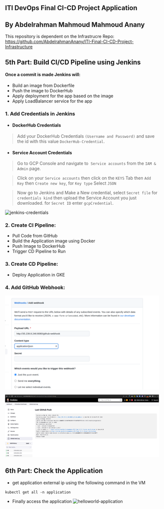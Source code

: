 ## ITI DevOps Final CI-CD Project Application

## By Abdelrahman Mahmoud Mahmoud Anany

This repository is dependent on the Infrastrucre Repo: https://github.com/AbdelrahmanAnany/ITI-Final-CI-CD-Project-Infrastructure 

## 5th Part: Build CI/CD Pipeline using Jenkins

#### Once a commit is made Jenkins will:
- Build an image from Dockerfile
- Push the image to DockerHub
- Apply deployment for the app based on the image
- Apply LoadBalancer service for the app

### 1. Add Credentials in Jenkins
- #### DockerHub Credentials
> Add your DockerHub Credentials `(Username and Password)` and save the id with this value `DockerHub-Credential`.

- #### Service Account Credentials
> Go to GCP Console and navigate to  `Service accounts` from the `IAM & Admin` page.

> Click on your `Service accounts` then click on the `KEYS` Tab then `Add Key` then `Create new key`, for `Key type` Select `JSON`

> Now go to Jenkins and Make a New credential, select `Secret file` for `credentials kind` then upload the Service Account you just downloaded.
> for `Secret ID` enter `gcpCredential`.

![jenkins-credentials](https://github.com/AbdelrahmanAnany/ITI-Final-CI-CD-Project-Jenkins/blob/main/screenshots/dockerhub-and-gcp-serviceacc-creds.png)

### 2. Create CI Pipeline:
- Pull Code from GitHub
- Build the Application image using Docker
- Push Image to DockerHub
- Trigger CD Pipeline to Run

### 3. Create CD Pipeline:
- Deploy Application in GKE

### 4. Add GitHub Webhook:

![webhook](https://github.com/AbdelrahmanAnany/ITI-Final-CI-CD-Project-Application/blob/main/screenshots/webhook.png)

![webhook-success](https://github.com/AbdelrahmanAnany/ITI-Final-CI-CD-Project-Application/blob/main/screenshots/webhook%20success.png)

## 6th Part: Check the Application
- get application external ip using the following command in the VM

```
kubectl get all -n application
```
- Finally access the application
![helloworld-application](https://github.com/AbdelrahmanAnany/ITI-Final-CI-CD-Project-Jenkins/blob/main/screenshots/deployed-helloworld-application.png)
